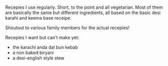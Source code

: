 Recepies I use regularly. Short, to the point and all vegetarian. Most of them are basically the same but different ingredients, all based on the basic desi karahi and keema base receipe.

Shoutout to various family members for the actual recepies!

Recepies I want but can't make yet:

- the karachi anda dal bun kebab
- a non baked biryani 
- a desi-english style stew